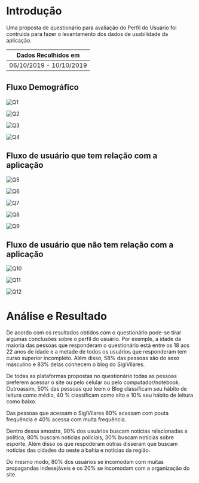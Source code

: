 # Introdução

Uma proposta de questionário para avaliação do Perfil do Usuário foi contruida para fazer o levantamento dos dados de usabilidade da aplicação.

|   Dados Recolhidos em   |
|-------------------------|
| 06/10/2019 - 10/10/2019 |

## Fluxo Demográﬁco

![Q1](https://imgur.com/5Q98ULf.png)

![Q2](https://imgur.com/tQ2jfqp.png)

![Q3](https://imgur.com/vK4DPyI.png)

![Q4](https://imgur.com/OtCHYNb.png)

## Fluxo de usuário que tem relação com a aplicação

![Q5](https://i.imgur.com/QBhTzmC.png)

![Q6](https://i.imgur.com/9J9hXcn.png)

![Q7](https://i.imgur.com/V7KdH0Y.png)

![Q8](https://i.imgur.com/CdCwP0P.png)

![Q9](https://i.imgur.com/3MdhyzC.png)

## Fluxo de usuário que não tem relação com a aplicação

![Q10](https://i.imgur.com/Bk6zbH5.png)

![Q11](https://i.imgur.com/gKWpcUY.png)

![Q12](https://i.imgur.com/nju618q.png)

# Análise e Resultado


De acordo com os resultados obtidos com o questionário pode-se tirar algumas conclusões sobre o perfil do usuário. Por exemple, a idade da maioria das pessoas que responderam o questionário está entre os 18 aos 22 anos de idade e a metade de todos os usuários que responderam tem curso superior incompleto.
Além disso, 58% das pessoas são do sexo masculino e 83% delas conhecem o blog do SigiVilares.

De todas as plataformas propostas no questionário todas as pessoas preferem acessar o site ou pelo celular ou pelo computador/notebook. Outroassim, 50% das pessoas que leem o Blog classificam seu hábito de leitura como médio, 40 % classificam como alto e 10% seu hábito de leitura como baixo.

Das pessoas que acessam o SigiVilares  60% acessam com pouta frequência e 40% acessa com muita frequência.

Dentro dessa amostra, 90% dos usuários buscam notícias relacionadas a política, 80% buscam  notícias policiais, 30% buscam notícias sobre esporte. Além disso os que respoderam outras disseram que buscam notícias das cidades do oeste a bahia e notícias da região.

Do mesmo modo, 80% dos usuários se incomodam com muitas propagandas indesejáveis e os 20% se incomodam com a organização do site. 